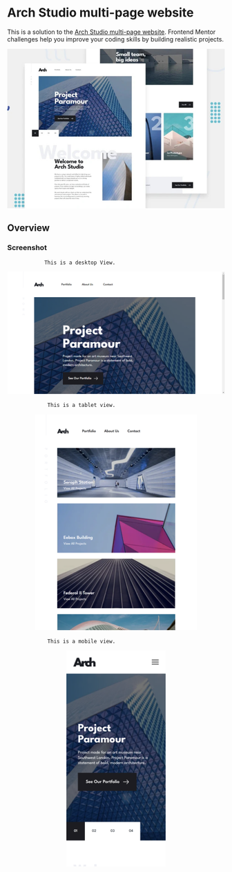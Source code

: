 # Arch Studio multi-page website
This is a solution to the [Arch Studio multi-page website](https://www.frontendmentor.io/challenges/arch-studio-multipage-website-wNIbOFYR6).
Frontend Mentor challenges help you improve your coding skills by building realistic projects.

<img src="https://github.com/thelouisgram/arch-studio/blob/master/public/assets/readme/challenge.jpg">



## Overview

### Screenshot

                This is a desktop View.
                 
<img src="https://github.com/thelouisgram/arch-studio/blob/master/public/assets/readme/desktop-view.png">

                 This is a tablet view.
                 
  <p align="center">
   <img src="https://github.com/thelouisgram/arch-studio/blob/master/public/assets/readme/tablet-view.png" height="500px">
  </p>
  
  
                 This is a mobile view.
                 
  <p align="center">
   <img src="https://github.com/thelouisgram/arch-studio/blob/master/public/assets/readme/mobile-view.png" height="500px">
  </p>
  




